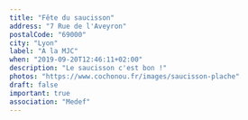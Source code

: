 ```yaml
---
title: "Fête du saucisson"
address: "7 Rue de l'Aveyron"
postalCode: "69000"
city: "Lyon"
label: "A la MJC"
when: "2019-09-20T12:46:11+02:00"
description: "Le saucisson c'est bon !"
photos: "https://www.cochonou.fr/images/saucisson-plache"
draft: false
important: true
association: "Medef"
---
```

